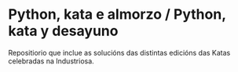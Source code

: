 # Python, kata e almorzo / Python, kata y desayuno

Repositiorio que inclue as solucións das distintas edicións das Katas celebradas na Industriosa.

